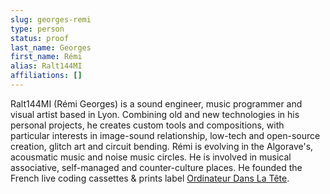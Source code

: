 ```yaml
---
slug: georges-remi
type: person
status: proof
last_name: Georges
first_name: Rémi
alias: Ralt144MI
affiliations: []
---
```


Ralt144MI (Rémi Georges) is a sound engineer, music programmer and visual artist based in Lyon. Combining old and new technologies in his personal projects, he creates custom tools and compositions, with particular interests in image-sound relationship, low-tech and open-source creation, glitch art and circuit bending. Rémi is evolving in the Algorave's, acousmatic music and noise music circles. He is involved in musical associative, self-managed and counter-culture places. He founded the French live coding cassettes & prints label [Ordinateur Dans La Tête](https://ordinateurdanslatete.bandcamp.com/).